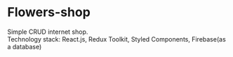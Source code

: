 # Flowers-shop
Simple CRUD internet shop.                                                                                                    																										
Technology stack: React.js, Redux Toolkit, Styled Components, Firebase(as a database)

